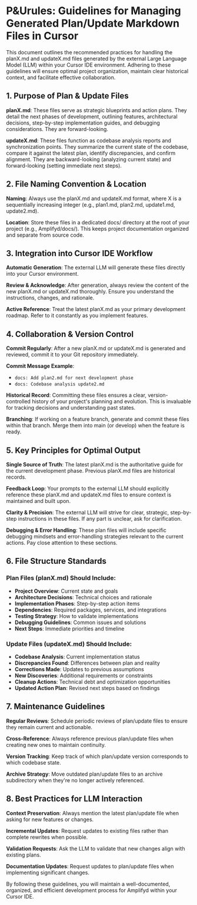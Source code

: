 # P&Urules: Guidelines for Managing Generated Plan/Update Markdown Files in Cursor

This document outlines the recommended practices for handling the planX.md and updateX.md files generated by the external Large Language Model (LLM) within your Cursor IDE environment. Adhering to these guidelines will ensure optimal project organization, maintain clear historical context, and facilitate effective collaboration.

## 1. Purpose of Plan & Update Files

**planX.md**: These files serve as strategic blueprints and action plans. They detail the next phases of development, outlining features, architectural decisions, step-by-step implementation guides, and debugging considerations. They are forward-looking.

**updateX.md**: These files function as codebase analysis reports and synchronization points. They summarize the current state of the codebase, compare it against the latest plan, identify discrepancies, and confirm alignment. They are backward-looking (analyzing current state) and forward-looking (setting immediate next steps).

## 2. File Naming Convention & Location

**Naming**: Always use the planX.md and updateX.md format, where X is a sequentially increasing integer (e.g., plan1.md, plan2.md, update1.md, update2.md).

**Location**: Store these files in a dedicated docs/ directory at the root of your project (e.g., Amplifyd/docs/). This keeps project documentation organized and separate from source code.

## 3. Integration into Cursor IDE Workflow

**Automatic Generation**: The external LLM will generate these files directly into your Cursor environment.

**Review & Acknowledge**: After generation, always review the content of the new planX.md or updateX.md thoroughly. Ensure you understand the instructions, changes, and rationale.

**Active Reference**: Treat the latest planX.md as your primary development roadmap. Refer to it constantly as you implement features.

## 4. Collaboration & Version Control

**Commit Regularly**: After a new planX.md or updateX.md is generated and reviewed, commit it to your Git repository immediately.

**Commit Message Example**: 
- `docs: Add plan2.md for next development phase`
- `docs: Codebase analysis update2.md`

**Historical Record**: Committing these files ensures a clear, version-controlled history of your project's planning and evolution. This is invaluable for tracking decisions and understanding past states.

**Branching**: If working on a feature branch, generate and commit these files within that branch. Merge them into main (or develop) when the feature is ready.

## 5. Key Principles for Optimal Output

**Single Source of Truth**: The latest planX.md is the authoritative guide for the current development phase. Previous planX.md files are historical records.

**Feedback Loop**: Your prompts to the external LLM should explicitly reference these planX.md and updateX.md files to ensure context is maintained and built upon.

**Clarity & Precision**: The external LLM will strive for clear, strategic, step-by-step instructions in these files. If any part is unclear, ask for clarification.

**Debugging & Error Handling**: These plan files will include specific debugging mindsets and error-handling strategies relevant to the current actions. Pay close attention to these sections.

## 6. File Structure Standards

### Plan Files (planX.md) Should Include:
- **Project Overview**: Current state and goals
- **Architecture Decisions**: Technical choices and rationale
- **Implementation Phases**: Step-by-step action items
- **Dependencies**: Required packages, services, and integrations
- **Testing Strategy**: How to validate implementations
- **Debugging Guidelines**: Common issues and solutions
- **Next Steps**: Immediate priorities and timeline

### Update Files (updateX.md) Should Include:
- **Codebase Analysis**: Current implementation status
- **Discrepancies Found**: Differences between plan and reality
- **Corrections Made**: Updates to previous assumptions
- **New Discoveries**: Additional requirements or constraints
- **Cleanup Actions**: Technical debt and optimization opportunities
- **Updated Action Plan**: Revised next steps based on findings

## 7. Maintenance Guidelines

**Regular Reviews**: Schedule periodic reviews of plan/update files to ensure they remain current and actionable.

**Cross-Reference**: Always reference previous plan/update files when creating new ones to maintain continuity.

**Version Tracking**: Keep track of which plan/update version corresponds to which codebase state.

**Archive Strategy**: Move outdated plan/update files to an archive subdirectory when they're no longer actively referenced.

## 8. Best Practices for LLM Interaction

**Context Preservation**: Always mention the latest plan/update file when asking for new features or changes.

**Incremental Updates**: Request updates to existing files rather than complete rewrites when possible.

**Validation Requests**: Ask the LLM to validate that new changes align with existing plans.

**Documentation Updates**: Request updates to plan/update files when implementing significant changes.

By following these guidelines, you will maintain a well-documented, organized, and efficient development process for Amplifyd within your Cursor IDE. 